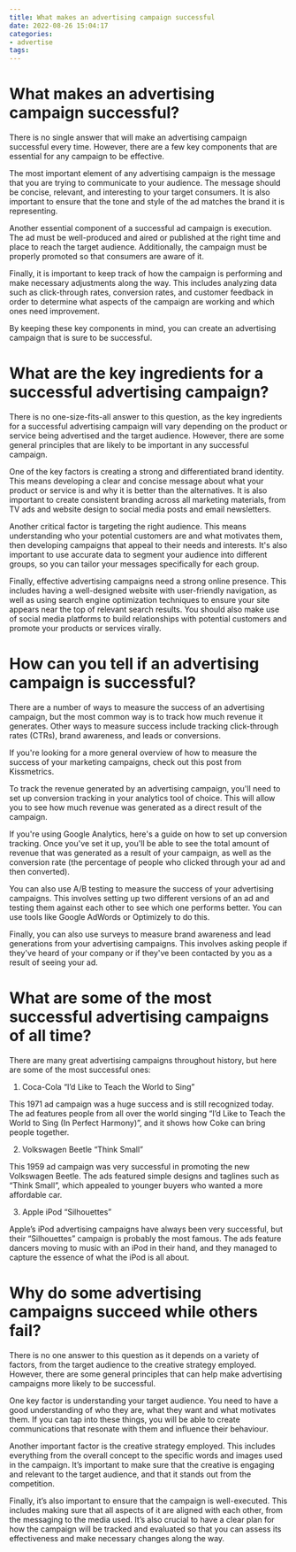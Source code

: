 ```yaml
---
title: What makes an advertising campaign successful
date: 2022-08-26 15:04:17
categories:
- advertise
tags:
---
```



#  What makes an advertising campaign successful?

There is no single answer that will make an advertising campaign successful every time. However, there are a few key components that are essential for any campaign to be effective.

The most important element of any advertising campaign is the message that you are trying to communicate to your audience. The message should be concise, relevant, and interesting to your target consumers. It is also important to ensure that the tone and style of the ad matches the brand it is representing.

Another essential component of a successful ad campaign is execution. The ad must be well-produced and aired or published at the right time and place to reach the target audience. Additionally, the campaign must be properly promoted so that consumers are aware of it.

Finally, it is important to keep track of how the campaign is performing and make necessary adjustments along the way. This includes analyzing data such as click-through rates, conversion rates, and customer feedback in order to determine what aspects of the campaign are working and which ones need improvement.

By keeping these key components in mind, you can create an advertising campaign that is sure to be successful.

#  What are the key ingredients for a successful advertising campaign?

There is no one-size-fits-all answer to this question, as the key ingredients for a successful advertising campaign will vary depending on the product or service being advertised and the target audience. However, there are some general principles that are likely to be important in any successful campaign.

One of the key factors is creating a strong and differentiated brand identity. This means developing a clear and concise message about what your product or service is and why it is better than the alternatives. It is also important to create consistent branding across all marketing materials, from TV ads and website design to social media posts and email newsletters.

Another critical factor is targeting the right audience. This means understanding who your potential customers are and what motivates them, then developing campaigns that appeal to their needs and interests. It's also important to use accurate data to segment your audience into different groups, so you can tailor your messages specifically for each group.

Finally, effective advertising campaigns need a strong online presence. This includes having a well-designed website with user-friendly navigation, as well as using search engine optimization techniques to ensure your site appears near the top of relevant search results. You should also make use of social media platforms to build relationships with potential customers and promote your products or services virally.

#  How can you tell if an advertising campaign is successful?

There are a number of ways to measure the success of an advertising campaign, but the most common way is to track how much revenue it generates. Other ways to measure success include tracking click-through rates (CTRs), brand awareness, and leads or conversions.

If you're looking for a more general overview of how to measure the success of your marketing campaigns, check out this post from Kissmetrics.

To track the revenue generated by an advertising campaign, you'll need to set up conversion tracking in your analytics tool of choice. This will allow you to see how much revenue was generated as a direct result of the campaign.

If you're using Google Analytics, here's a guide on how to set up conversion tracking. Once you've set it up, you'll be able to see the total amount of revenue that was generated as a result of your campaign, as well as the conversion rate (the percentage of people who clicked through your ad and then converted).

You can also use A/B testing to measure the success of your advertising campaigns. This involves setting up two different versions of an ad and testing them against each other to see which one performs better. You can use tools like Google AdWords or Optimizely to do this.

Finally, you can also use surveys to measure brand awareness and lead generations from your advertising campaigns. This involves asking people if they've heard of your company or if they've been contacted by you as a result of seeing your ad.

#  What are some of the most successful advertising campaigns of all time?

There are many great advertising campaigns throughout history, but here are some of the most successful ones:

1. Coca-Cola “I’d Like to Teach the World to Sing”

This 1971 ad campaign was a huge success and is still recognized today. The ad features people from all over the world singing “I’d Like to Teach the World to Sing (In Perfect Harmony)”, and it shows how Coke can bring people together.

2. Volkswagen Beetle “Think Small”

This 1959 ad campaign was very successful in promoting the new Volkswagen Beetle. The ads featured simple designs and taglines such as “Think Small”, which appealed to younger buyers who wanted a more affordable car.

3. Apple iPod “Silhouettes”

Apple’s iPod advertising campaigns have always been very successful, but their “Silhouettes” campaign is probably the most famous. The ads feature dancers moving to music with an iPod in their hand, and they managed to capture the essence of what the iPod is all about.

#  Why do some advertising campaigns succeed while others fail?

There is no one answer to this question as it depends on a variety of factors, from the target audience to the creative strategy employed. However, there are some general principles that can help make advertising campaigns more likely to be successful.

One key factor is understanding your target audience. You need to have a good understanding of who they are, what they want and what motivates them. If you can tap into these things, you will be able to create communications that resonate with them and influence their behaviour.

Another important factor is the creative strategy employed. This includes everything from the overall concept to the specific words and images used in the campaign. It’s important to make sure that the creative is engaging and relevant to the target audience, and that it stands out from the competition.

Finally, it’s also important to ensure that the campaign is well-executed. This includes making sure that all aspects of it are aligned with each other, from the messaging to the media used. It’s also crucial to have a clear plan for how the campaign will be tracked and evaluated so that you can assess its effectiveness and make necessary changes along the way.